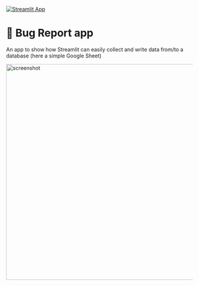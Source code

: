[![Streamlit App](https://static.streamlit.io/badges/streamlit_badge_black_white.svg)](https://share.streamlit.io/streamlit/example-app-bug-report/main)

# 🐞 Bug Report app

An app to show how Streamlit can easily collect and write data from/to a database (here a simple Google Sheet)

<img width="583" alt="screenshot" src="https://user-images.githubusercontent.com/7164864/141757795-45576b0b-7322-4ef1-b2cc-32a8f108eb7f.png">
